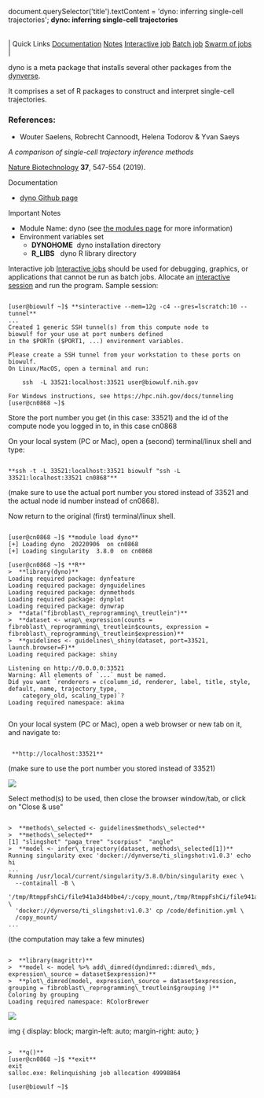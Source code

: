 

document.querySelector('title').textContent = 'dyno: inferring single-cell trajectories';
**dyno: inferring single-cell trajectories**


|  |
| --- |
| 
Quick Links
[Documentation](#doc)
[Notes](#notes)
[Interactive job](#int) 
[Batch job](#sbatch) 
[Swarm of jobs](#swarm) 
 |



dyno is a meta package that installs several other packages
from the [dynverse](https://github.com/dynverse).   

It comprises a set of R packages 
to construct and interpret single-cell trajectories. 



### References:


* Wouter Saelens, Robrecht Cannoodt, Helena Todorov & Yvan Saeys  

*A comparison of single-cell trajectory inference methods*    

[Nature Biotechnology](https://www.nature.com/articles/s41587-019-0071-9) **37**, 
547-554 (2019).


Documentation
* [dyno Github page](https://github.com/dynverse/dyno)


Important Notes
* Module Name: dyno (see [the modules page](https://hpc.nih.gov/apps/modules.html) for more information)
* Environment variables set
	+ **DYNOHOME**  dyno installation directory
	+ **R\_LIBS**   dyno R library directory



Interactive job
[Interactive jobs](/docs/userguide.html#int) should be used for debugging, graphics, or applications that cannot be run as batch jobs.
Allocate an [interactive session](/docs/userguide.html#int) and run the program. Sample session:



```

[user@biowulf ~]$ **sinteractive --mem=12g -c4 --gres=lscratch:10 --tunnel**
...
Created 1 generic SSH tunnel(s) from this compute node to
biowulf for your use at port numbers defined
in the $PORTn ($PORT1, ...) environment variables.

Please create a SSH tunnel from your workstation to these ports on biowulf.
On Linux/MacOS, open a terminal and run:

    ssh  -L 33521:localhost:33521 user@biowulf.nih.gov

For Windows instructions, see https://hpc.nih.gov/docs/tunneling
[user@cn0868 ~]$

```

Store the port number you get (in this case: 33521) and the id of the compute node you logged in to, in this case cn0868  
 
On your local system (PC or Mac), open a (second) terminal/linux shell and type:

```
 
**ssh -t -L 33521:localhost:33521 biowulf "ssh -L 33521:localhost:33521 cn0868"** 

```

(make sure to use the actual port number you stored instead of 33521 and the actual node id number instead of cn0868).   

Now return to the original (first) terminal/linux shell.   


```
 
[user@cn0868 ~]$ **module load dyno**
[+] Loading dyno  20220906  on cn0868
[+] Loading singularity  3.8.0  on cn0868

[user@cn0868 ~]$ **R**
>  **library(dyno)** 
Loading required package: dynfeature
Loading required package: dynguidelines
Loading required package: dynmethods
Loading required package: dynplot
Loading required package: dynwrap
>  **data("fibroblast\_reprogramming\_treutlein")**  
>  **dataset <- wrap\_expression(counts = fibroblast\_reprogramming\_treutlein$counts, expression = fibroblast\_reprogramming\_treutlein$expression)** 
>  **guidelines <- guidelines\_shiny(dataset, port=33521, launch.browser=F)** 
Loading required package: shiny

Listening on http://0.0.0.0:33521
Warning: All elements of `...` must be named.
Did you want `renderers = c(column_id, renderer, label, title, style, default, name, trajectory_type,
    category_old, scaling_type)`?
Loading required namespace: akima


```
 
On your local system (PC or Mac), open a web browser or new tab on it, and navigate to:   


```

 **http://localhost:33521** 

```

(make sure to use the port number you stored instead of 33521)   
   

![](dyno/dynguidelines.png)
  
   

Select method(s) to be used, then close the browser window/tab, or click on "Close & use"

```

>  **methods\_selected <- guidelines$methods\_selected** 
>  **methods\_selected** 
[1] "slingshot" "paga_tree" "scorpius"  "angle"
>  **model <- infer\_trajectory(dataset, methods\_selected[1])** 
Running singularity exec 'docker://dynverse/ti_slingshot:v1.0.3' echo hi
...
Running /usr/local/current/singularity/3.8.0/bin/singularity exec \
  --containall -B \
  '/tmp/RtmppFshCi/file941a3d4b0be4/:/copy_mount,/tmp/RtmppFshCi/file941a8f3b018/tmp:/tmp2' \
  'docker://dynverse/ti_slingshot:v1.0.3' cp /code/definition.yml \
  /copy_mount/
...

```

(the computation may take a few minutes)

```

>  **library(magrittr)** 
>  **model <- model %>% add\_dimred(dyndimred::dimred\_mds, expression\_source = dataset$expression)**
>  **plot\_dimred(model, expression\_source = dataset$expression, grouping = fibroblast\_reprogramming\_treutlein$grouping )** 
Coloring by grouping
Loading required namespace: RColorBrewer

```

![](dyno/plot_dimread.png)

img {
 display: block;
 margin-left: auto;
 margin-right: auto;
}

  


```

>  **q()** 
[user@cn0868 ~]$ **exit**
exit
salloc.exe: Relinquishing job allocation 49998864

[user@biowulf ~]$ 

```





